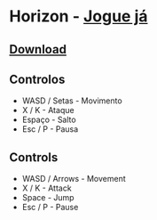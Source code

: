 # Horizon - [Jogue já](https://techplays.github.io/horizon/index.html)

## [Download](https://drive.google.com/open?id=18oxU-AAlW7gL-CUPMs3jQJUPDXIxu_n-)

## Controlos 
- WASD / Setas - Movimento
- X / K - Ataque
- Espaço - Salto
- Esc / P - Pausa

## Controls
- WASD / Arrows - Movement
- X / K - Attack
- Space - Jump
- Esc / P - Pause
